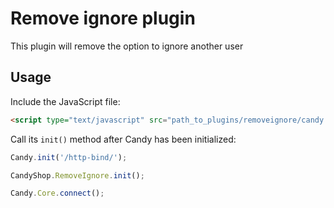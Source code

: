 # Remove ignore plugin
This plugin will remove the option to ignore another user

## Usage
Include the JavaScript file:

```HTML
<script type="text/javascript" src="path_to_plugins/removeignore/candy.js"></script>
```

Call its `init()` method after Candy has been initialized:

```JavaScript
Candy.init('/http-bind/');

CandyShop.RemoveIgnore.init();

Candy.Core.connect();
```